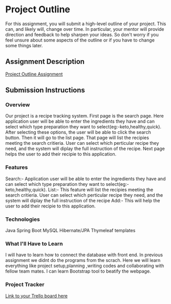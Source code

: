 # Project Outline
For this assignment, you will submit a high-level outline of your project. This can, and likely will, change over time. In particular, your mentor will provide direction and feedback to help sharpen your ideas. So don't worry if you feel unsure about some aspects of the outline or if you have to change some things later.

## Assignment Description
[Project Outline Assignment](https://education.launchcode.org/liftoff/modules/assignments/project-outline)

## Submission Instructions

### Overview
Our project is a recipe tracking system. First page is the search page. Here application user will be able to enter the ingredients they have and can select which type preparation they want to select(eg:-keto,healthy,quick). After selecting these options, the user will be able to click the search button. Then it will go to the list page. That page will list the recipies meeting the search critieria. User can select which perticular recipe they need, and the system will diplay the full instruction of the recipe. Next page helps the user to add their recipie to this application.

### Features
Search:- Application user will be able to enter the ingredients they have and can select which type preparation they want to select(eg:-keto,healthy,quick).
List:- This feature will list the recipies meeting the search critieria. User can select which perticular recipe they need, and the system will diplay the full instruction of the recipe
Add:- This will help  the user to add their recipie to this application.
### Technologies
Java
Spring Boot
MySQL
Hibernate/JPA
Thymeleaf templates
### What I'll Have to Learn
I will have to learn how to connect the database with front end. In previous assignment we didnt do the programs from the scrach. Here we will learn everything like project setup,planning ,writing codes and collaborating with fellow team mates. I can learn Bootstrap tool to beatify the webpage.
### Project Tracker
[Link to your Trello board here](https://trello.com/b/nmNr1ecn/liftoff-project)
